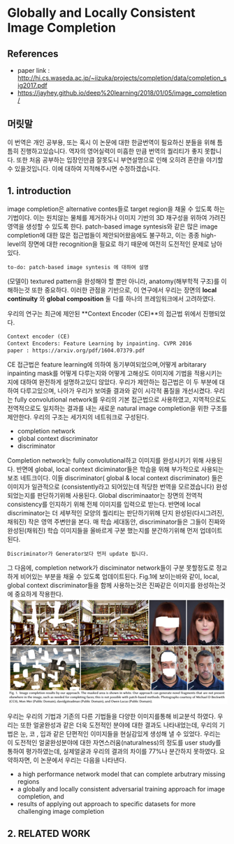 # Globally and Locally Consistent Image Completion

## References
* paper link : http://hi.cs.waseda.ac.jp/~iizuka/projects/completion/data/completion_sig2017.pdf
* https://jayhey.github.io/deep%20learning/2018/01/05/image_completion/

## 머릿말
이 번역은 개인 공부용, 또는 혹시 이 논문에 대한 한글번역이 필요하신 분들을 위해 틈틈히 진행하고있습니다. 역자의 영어실력이 미흡한 만큼 번역의 퀄리티가 좋지 못합니다. 또한 처음 공부하는 입장인만큼 잘못도니 부연설명으로 인해 오히려 혼란을 야기할수 있을것입니다. 이에 대하여 지적해주시면 수정하겠습니다.

## 1. introduction

image completion은  alternative contes들로 target region을 채울 수 있도록 하는 기법이다. 이는 원치않는  물체를 제거하거나 이미지 기반의 3D 재구성을 위하여 가려진 영역을 생성할 수 있도록 한다. patch-based image syntesis와 같은 많은 image completion에 대한 많은 접근법들이 제안되어왔음에도 불구하고, 이는 종종 high-level의 장면에 대한 recognition을 필요로 하기 때문에 여전히 도전적인 문제로 남아있다.

~~~
to-do: patch-based image syntesis 에 대하여 설명
~~~

(모델이) textured pattern을 완성해야 할 뿐만 아니라, anatomy(해부학적 구조)를 이해하는것 또한 중요하다. 이러한 관점을 기반으로, 이 연구에서 우리는 장면의 **local continuity** 와 **global composition** 둘 다를 하나의 프레임워크에서 고려하였다.

우리의 연구는 최근에 제안된 **Context Encoder (CE)**의 접근법 위에서 진행되었다.
~~~
Context encoder (CE)
Context Encoders: Feature Learning by inpainting. CVPR 2016
paper : https://arxiv.org/pdf/1604.07379.pdf
~~~

CE 접근법은 feature learning에 의하여 동기부여되었으며,어떻게 arbitarary inpainting mask를 어떻게 다루는지와 어떻게 고해상도 이미지에 기법을 적용시키는지에 대하여 완전하게 설명하고있디 않았다. 우리가 제안하는 접근법은 이 두 부분에 대하여 다루고있으며, 나아가 우리가 보여줄 결과와 같이 시각적 품질을 개선시켰다.
 우리는 fully convolutional network를 우리의 기본 접근법으로 사용하였고, 지역적으로도 전역적으로도 일치하는 결과를 내는 새로운 natural image completion을 위한 구조를 제안한다. 우리의 구조는 세가지의 네트워크로 구성된다.
 * completion network
 * global context discriminator
 * discriminator
 
Completion network는 fully convolutional하고 이미지를 완성시키기 위해 사용된다. 반면에 global, local context diciminator들은 학습을 위해 부가적으로 사용되는 보조 네트크이다. 이들 discriminator( global & local context discriminator) 들은 이미지가 일관적으로 (consistently라고 되어있는데 적당한 번역을 모르겠습니다) 완성되었는지를 판단하기위해 사용된다. Global discriminaator는 장면의 전역적 consistency를 인지하기 위해 전체 이미지를 입력으로 받는다. 반면에 local discriminator는 더 세부적인 모양의 퀄리티는 판단하기위해  단지 완성된(다시그려진, 채워진) 작은 영역 주변만을 본다. 매 학습 세대동안, discriminator들은 그들이 진짜와 완성된(채워진) 학습 이미지들을 올바르게 구분 했는지를 분간하기위해 먼저 업데이트된다.

~~~
Discriminator가 Generator보다 먼저 update 됩니다.
~~~

그 다음에, completion network가 disciminator network들이 구분 못할정도로 정교하게 비어있는 부분을 채울 수 있도록 업데이트된다. Fig.1에 보이는바와 같이, local, global context discriminator들을 함께 사용하는것은 진짜같은 이미지를 완성하는것에 중요하게 작용한다.
![](https://raw.githubusercontent.com/ppooiiuuyh/-Papers-References/master/Globally%20and%20Locallly%20consistent%20image%20completion/asset/fig1.png)

우리는 우리의 기법과 기존의 다른 기법들을 다양한 이미지를통해 비교분석 하였다. 우리는 또한 얼굴완성과 같은 더욱 도전적인 분야에 대한 결과도 나타내었는데, 우리의 기법은 눈, 코 , 입과 같은 단편적인 이미지들을 현실감있게 생성해 낼 수 있었다. 우리는 이 도전적인 얼굴완성분야에 대한 자연스러움(naturalness)의 정도를 user study를 통하여 평가하였는데, 실제얼굴과 우리의 결과의 차이를 77%나 분간하지 못하였다.
요약하자면, 이 논문에서 우리는 다음을 나타낸다.
* a high performance network model that can complete arbutrary missing regions
* a globally and locally consistent adversarial training approach for image completion, and
* results of applying out approach to specific datasets for more challenging image completion

## 2. RELATED WORK
